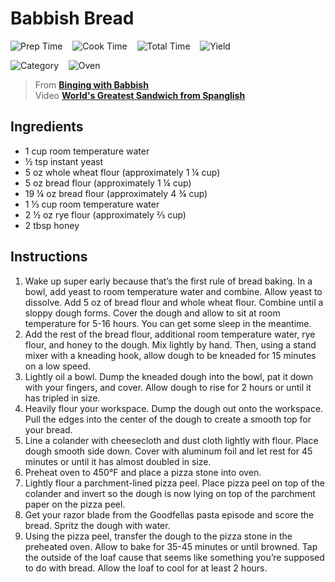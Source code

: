 # Babbish Bread

![Prep Time](https://img.shields.io/badge/Prep_Time-20_min.-blue) &nbsp;&nbsp;
![Cook Time](https://img.shields.io/badge/Cook_Time-45_min.-blue) &nbsp;&nbsp;
![Total Time](https://img.shields.io/badge/Total_Time-65_min.-blue) &nbsp;&nbsp;
![Yield](https://img.shields.io/badge/Yield-8_servings-blue) &nbsp;&nbsp;

![Category](https://img.shields.io/badge/Category-Snack-blue) &nbsp;&nbsp;
![Oven](https://img.shields.io/badge/Cooking_Method-Oven-blue)

> From **[Binging with Babbish](https://www.bingingwithbabish.com/recipes/201&frac78;/22/worldsgreatestsandwich)** <br>
Video **[World's Greatest Sandwich from Spanglish](https://www.youtube.com/watch?v=A_l8_C-EO38)**

## Ingredients

- 1 cup room temperature water
- &frac12; tsp instant yeast
- 5 oz whole wheat flour (approximately 1 &frac14; cup)
- 5 oz bread flour (approximately 1 &frac14; cup)
- 19 &frac14; oz bread flour (approximately 4 &frac34; cup)
- 1 &frac13; cup room temperature water
- 2 &frac12; oz rye flour (approximately ⅔ cup)
- 2 tbsp honey

## Instructions

1. Wake up super early because that’s the first rule of bread baking. In a bowl, add yeast to room temperature water and combine. Allow yeast to dissolve. Add 5 oz of bread flour and whole wheat flour. Combine until a sloppy dough forms. Cover the dough and allow to sit at room temperature for 5-16 hours. You can get some sleep in the meantime.
2. Add the rest of the bread flour, additional room temperature water, rye flour, and honey to the dough. Mix lightly by hand. Then, using a stand mixer with a kneading hook, allow dough to be kneaded for 15 minutes on a low speed.
3. Lightly oil a bowl. Dump the kneaded dough into the bowl, pat it down with your fingers, and cover. Allow dough to rise for 2 hours or until it has tripled in size.
4. Heavily flour your workspace. Dump the dough out onto the workspace. Pull the edges into the center of the dough to create a smooth top for your bread.
5. Line a colander with cheesecloth and dust cloth lightly with flour. Place dough smooth side down. Cover with aluminum foil and let rest for 45 minutes or until it has almost doubled in size.
6. Preheat oven to 450°F and place a pizza stone into oven.
7. Lightly flour a parchment-lined pizza peel. Place pizza peel on top of the colander and invert so the dough is now lying on top of the parchment paper on the pizza peel.
8. Get your razor blade from the Goodfellas pasta episode and score the bread. Spritz the dough with water.
9. Using the pizza peel, transfer the dough to the pizza stone in the preheated oven. Allow to bake for 35-45 minutes or until browned. Tap the outside of the loaf cause that seems like something you’re supposed to do with bread. Allow the loaf to cool for at least 2 hours.
